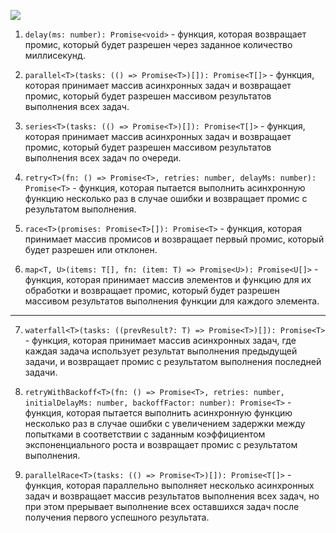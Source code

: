 <a href="https://codeclimate.com/github/yaroslavskiba/async-helper/maintainability"><img src="https://api.codeclimate.com/v1/badges/e4c72ec5a62d3a9fa833/maintainability" /></a>

1. `delay(ms: number): Promise<void>` - функция, которая возвращает промис, который будет разрешен через заданное количество миллисекунд.

2. `parallel<T>(tasks: (() => Promise<T>)[]): Promise<T[]>` - функция, которая принимает массив асинхронных задач и возвращает промис, который будет разрешен массивом результатов выполнения всех задач.

3. `series<T>(tasks: (() => Promise<T>)[]): Promise<T[]>` - функция, которая принимает массив асинхронных задач и возвращает промис, который будет разрешен массивом результатов выполнения всех задач по очереди.

4. `retry<T>(fn: () => Promise<T>, retries: number, delayMs: number): Promise<T>` - функция, которая пытается выполнить асинхронную функцию несколько раз в случае ошибки и возвращает промис с результатом выполнения.

5. `race<T>(promises: Promise<T>[]): Promise<T>` - функция, которая принимает массив промисов и возвращает первый промис, который будет разрешен или отклонен.

6. `map<T, U>(items: T[], fn: (item: T) => Promise<U>): Promise<U[]>` - функция, которая принимает массив элементов и функцию для их обработки и возвращает промис, который будет разрешен массивом результатов выполнения функции для каждого элемента.

<hr>

7. `waterfall<T>(tasks: ((prevResult?: T) => Promise<T>)[]): Promise<T>` - функция, которая принимает массив асинхронных задач, где каждая задача использует результат выполнения предыдущей задачи, и возвращает промис с результатом выполнения последней задачи.

8. `retryWithBackoff<T>(fn: () => Promise<T>, retries: number, initialDelayMs: number, backoffFactor: number): Promise<T>` - функция, которая пытается выполнить асинхронную функцию несколько раз в случае ошибки с увеличением задержки между попытками в соответствии с заданным коэффициентом экспоненциального роста и возвращает промис с результатом выполнения.

9. `parallelRace<T>(tasks: (() => Promise<T>)[]): Promise<T[]>` - функция, которая параллельно выполняет несколько асинхронных задач и возвращает массив результатов выполнения всех задач, но при этом прерывает выполнение всех оставшихся задач после получения первого успешного результата.